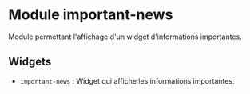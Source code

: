 # Module important-news

Module permettant l'affichage d'un widget d'informations importantes.

## Widgets
- `important-news` : Widget qui affiche les informations importantes.
